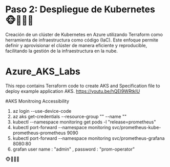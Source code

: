 # Paso 2: Despliegue de Kubernetes 🐵🙊🙉🙈

Creación de un clúster de Kubernetes en Azure utilizando Terraform como herramienta de infraestructura como código (IaC). Este enfoque permite definir y aprovisionar el clúster de manera eficiente y reproducible, facilitando la gestión de la infraestructura en la nube. 
# Azure_AKS_Labs
This repo contains Terraform code to create AKS and Specification file to deploy example application AKS.
https://youtu.be/hQEI9WRtkIU



#AKS Monitroing Accessibility
1. az login --use-device-code
2. az aks get-credentials --resource-group "<rg>" --name "<cluster name>"
3. kubectl --namespace monitoring get pods -l "release=prometheus"
4. kubectl port-forward --namespace monitoring svc/prometheus-kube-prometheus-prometheus 9090
5. kubectl port-forward --namespace monitoring svc/prometheus-grafana 8080:80
6. grafan user name : "admin" , password : "prom-operator"

🐵🙊🙉🙈